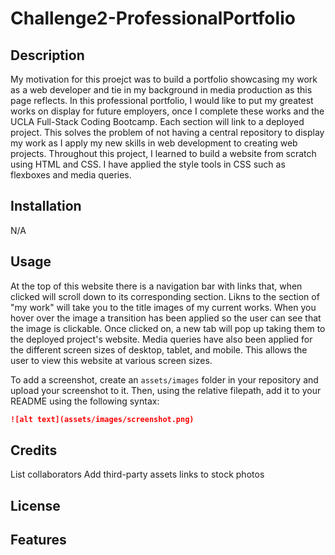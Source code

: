 # Challenge2-ProfessionalPortfolio

## Description

My motivation for this proejct was to build a portfolio showcasing my work as a web developer and tie in my background in media production as this page reflects.  In this professional portfolio, I would like to put my greatest works on display for future employers, once I complete these works and the UCLA Full-Stack Coding Bootcamp.  Each section will link to a deployed project.  This solves the problem of not having a central repository to display my work as I apply my new skills in web development to creating web projects.  Throughout this project, I learned to build a website from scratch using HTML and CSS.  I have applied the style tools in CSS such as flexboxes and media queries.  


## Installation
N/A


## Usage

At the top of this website there is a navigation bar with links that, when clicked will scroll down to its corresponding section.  Likns to the section of "my work" will take you to the title images of my current works. When you hover over the image a transition has been applied so the user can see that the image is clickable.  Once clicked on, a new tab will pop up taking them to the deployed project's website.  Media queries have also been applied for the different screen sizes of desktop, tablet, and mobile.  This allows the user to view this website at various screen sizes.  


To add a screenshot, create an `assets/images` folder in your repository and upload your screenshot to it. Then, using the relative filepath, add it to your README using the following syntax:


   ```md
   ![alt text](assets/images/screenshot.png)
   ```

## Credits

List collaborators
Add third-party assets
links to stock photos

## License


## Features
